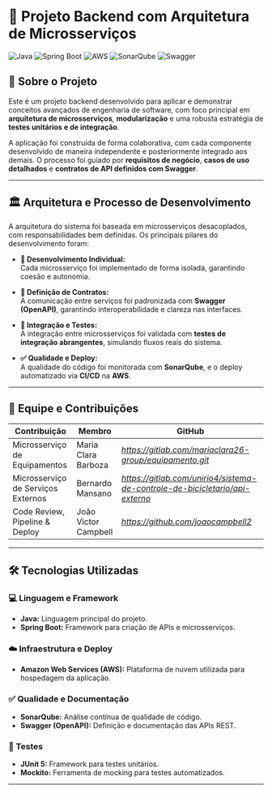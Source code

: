 # 🧩 Projeto Backend com Arquitetura de Microsserviços

![Java](https://img.shields.io/badge/Java-ED8B00?style=for-the-badge&logo=openjdk&logoColor=white)
![Spring Boot](https://img.shields.io/badge/Spring-6DB33F?style=for-the-badge&logo=spring&logoColor=white)
![AWS](https://img.shields.io/badge/Amazon_AWS-232F3E?style=for-the-badge&logo=amazon-aws&logoColor=white)
![SonarQube](https://img.shields.io/badge/SonarQube-4E9BCD?style=for-the-badge&logo=sonarqube&logoColor=white)
![Swagger](https://img.shields.io/badge/Swagger-85EA2D?style=for-the-badge&logo=swagger&logoColor=black)

## 📖 Sobre o Projeto

Este é um projeto backend desenvolvido para aplicar e demonstrar conceitos avançados de engenharia de software, com foco principal em **arquitetura de microsserviços**, **modularização** e uma robusta estratégia de **testes unitários e de integração**.

A aplicação foi construída de forma colaborativa, com cada componente desenvolvido de maneira independente e posteriormente integrado aos demais. O processo foi guiado por **requisitos de negócio**, **casos de uso detalhados** e **contratos de API definidos com Swagger**.

---

## 🏛️ Arquitetura e Processo de Desenvolvimento

A arquitetura do sistema foi baseada em microsserviços desacoplados, com responsabilidades bem definidas. Os principais pilares do desenvolvimento foram:

- **🔧 Desenvolvimento Individual:**  
  Cada microsserviço foi implementado de forma isolada, garantindo coesão e autonomia.

- **📜 Definição de Contratos:**  
  A comunicação entre serviços foi padronizada com **Swagger (OpenAPI)**, garantindo interoperabilidade e clareza nas interfaces.

- **🔁 Integração e Testes:**  
  A integração entre microsserviços foi validada com **testes de integração abrangentes**, simulando fluxos reais do sistema.

- **✅ Qualidade e Deploy:**  
  A qualidade do código foi monitorada com **SonarQube**, e o deploy automatizado via **CI/CD** na **AWS**.

---

## 👥 Equipe e Contribuições

| Contribuição                        | Membro                   | GitHub                    |
|------------------------------------|--------------------------|----------------------------|
| Microsserviço de Equipamentos      | Maria Clara Barboza      | *https://gitlab.com/mariaclara26-group/equipamento.git*         |
| Microsserviço de Serviços Externos | Bernardo Mansano         | *https://gitlab.com/unirio4/sistema-de-controle-de-bicicletario/api-externo* |
| Code Review, Pipeline & Deploy     | João Victor Campbell     | *https://github.com/joaocampbell2* |

---

## 🛠️ Tecnologias Utilizadas

### 💻 Linguagem e Framework
- **Java:** Linguagem principal do projeto.
- **Spring Boot:** Framework para criação de APIs e microsserviços.

### ☁️ Infraestrutura e Deploy
- **Amazon Web Services (AWS):** Plataforma de nuvem utilizada para hospedagem da aplicação.

### ✅ Qualidade e Documentação
- **SonarQube:** Análise contínua de qualidade de código.
- **Swagger (OpenAPI):** Definição e documentação das APIs REST.

### 🧪 Testes
- **JUnit 5:** Framework para testes unitários.
- **Mockito:** Ferramenta de mocking para testes automatizados.

---
